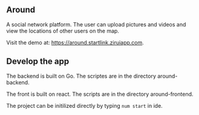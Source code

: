 ## Around

A social network platform. The user can upload pictures and videos and view the locations of other users on the map.

Visit the demo at: https://around.startlink.ziruiapp.com.

## Develop the app

The backend is built on Go. The scriptes are in the directory around-backend.

The front is built on react. The scripts are in the directory around-frontend. 

The project can be initilized directly by typing `num start` in ide. 
